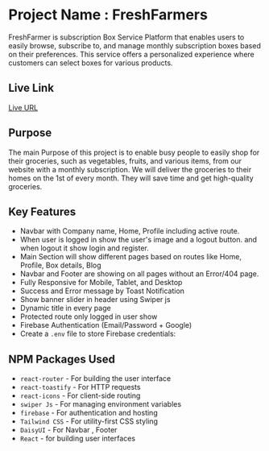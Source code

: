 # Project Name : FreshFarmers

FreshFarmer is subscription Box Service Platform that enables users to easily browse, subscribe to, and manage monthly subscription boxes based on their preferences. This service offers a personalized experience where customers can select boxes for various products.

## Live Link

[Live URL](https://your-live-project-url.com)

## Purpose

The main Purpose of this project is to enable busy people to easily shop for their groceries, such as vegetables, fruits, and various items, from our website with a monthly subscription. We will deliver the groceries to their homes on the 1st of every month. They will save time and get high-quality groceries.

## Key Features

- Navbar with Company name, Home, Profile including active route.
- When user is logged in show the user's image and a logout button.  and when logout it show login and register.
- Main Section will show different pages based on routes like Home, Profile, Box details, Blog
- Navbar and Footer are showing on all pages without an Error/404 page. 
- Fully Responsive for Mobile, Tablet, and Desktop
- Success and Error message by Toast Notification 
- Show banner slider in header using Swiper js
- Dynamic title in every page 
- Protected route only logged in user show 
- Firebase Authentication (Email/Password + Google)
- Create a `.env` file to store Firebase credentials:

## NPM Packages Used

- `react-router` - For building the user interface
- `react-toastify` - For HTTP requests
- `react-icons` - For client-side routing
- `swiper Js` - For managing environment variables
- `firebase` - For authentication and hosting
- `Tailwind CSS` - For utility-first CSS styling
- `DaisyUI` - For Navbar , Footer
- `React` - for building user interfaces